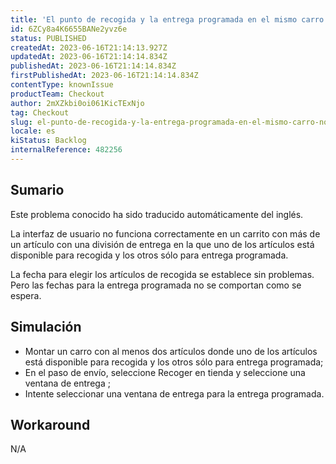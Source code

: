 ```yaml
---
title: 'El punto de recogida y la entrega programada en el mismo carro no funcionan correctamente'
id: 6ZCy8a4K6655BANe2yvz6e
status: PUBLISHED
createdAt: 2023-06-16T21:14:13.927Z
updatedAt: 2023-06-16T21:14:14.834Z
publishedAt: 2023-06-16T21:14:14.834Z
firstPublishedAt: 2023-06-16T21:14:14.834Z
contentType: knownIssue
productTeam: Checkout
author: 2mXZkbi0oi061KicTExNjo
tag: Checkout
slug: el-punto-de-recogida-y-la-entrega-programada-en-el-mismo-carro-no-funcionan-correctamente
locale: es
kiStatus: Backlog
internalReference: 482256
---
```


## Sumario

<div class="alert alert-info">
  <p>Este problema conocido ha sido traducido automáticamente del inglés.</p>
</div>


La interfaz de usuario no funciona correctamente en un carrito con más de un artículo con una división de entrega en la que uno de los artículos está disponible para recogida y los otros sólo para entrega programada.

La fecha para elegir los artículos de recogida se establece sin problemas. Pero las fechas para la entrega programada no se comportan como se espera.



## Simulación



- Montar un carro con al menos dos artículos donde uno de los artículos está disponible para recogida y los otros sólo para entrega programada;
- En el paso de envío, seleccione Recoger en tienda y seleccione una ventana de entrega ;
- Intente seleccionar una ventana de entrega para la entrega programada.



## Workaround


N/A




